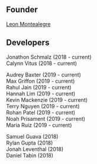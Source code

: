 ## Founder
[Leon Montealegre](http://www.leonmontealegre.com/)  

## Developers

Jonathon Schmalz (2018 - current)  
Calynn Vitus (2018 - current)  

Audrey Baxter (2019 - current)  
Max Griffon (2019 - current)  
Rahul Jain (2019 - current)  
Hannah Lim (2019 - current)  
Kevin Mackenzie (2019 - current)  
Terry Nguyen (2019 - current)  
Rohan Patel (2019 - current)  
Noah Prisament (2019 - current)  
Maria Ruiz (2019 - current)  

Samuel Guava (2018)  
Rylan Gupta (2018)  
Jonah Leventhal (2018)  
Daniel Tabin (2018)  
